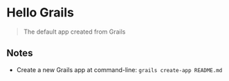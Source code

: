 # Hello Grails

> The default app created from Grails



## Notes

- Create a new Grails app at command-line:  `grails create-app README.md`



